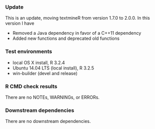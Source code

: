 
### Update
This is an update, moving textmineR from version 1.7.0 to 2.0.0. 
In this version I have 
* Removed a Java dependency in favor of a C++11 dependency
* Added new functions and deprecated old functions


### Test environments
* local OS X install, R 3.2.4
* Ubuntu 14.04 LTS (local install), R 3.2.5
* win-builder (devel and release)

### R CMD check results
There are no NOTEs, WARNINGs, or ERRORs.


### Downstream dependencies
There are no downstream dependencies. 

